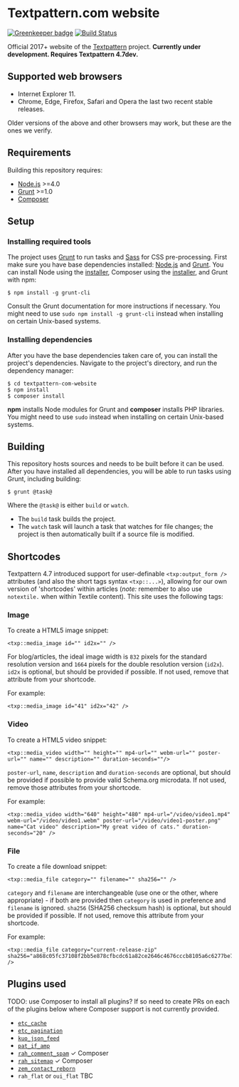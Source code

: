 # Textpattern.com website

[![Greenkeeper badge](https://badges.greenkeeper.io/textpattern/textpattern-com-website.svg)](https://greenkeeper.io/)
[![Build Status](https://img.shields.io/travis/textpattern/textpattern-com-website.svg)](https://travis-ci.org/textpattern/textpattern-com-website)

Official 2017+ website of the [Textpattern](https://textpattern.io/) project. **Currently under development. Requires Textpattern 4.7dev.**

## Supported web browsers

* Internet Explorer 11.
* Chrome, Edge, Firefox, Safari and Opera the last two recent stable releases.

Older versions of the above and other browsers may work, but these are the ones we verify.

## Requirements

Building this repository requires:

* [Node.js](https://nodejs.org/) >=4.0
* [Grunt](https://gruntjs.com/) >=1.0
* [Composer](https://getcomposer.org/)

## Setup

### Installing required tools

The project uses [Grunt](https://gruntjs.com/) to run tasks and [Sass](http://sass-lang.com/) for CSS pre-processing. First make sure you have base dependencies installed: [Node.js](https://nodejs.org/) and [Grunt](https://gruntjs.com/). You can install Node using the [installer](https://nodejs.org/), Composer using the [installer](https://getcomposer.org/), and Grunt with npm:

```ShellSession
$ npm install -g grunt-cli
```

Consult the Grunt documentation for more instructions if necessary. You might need to use `sudo npm install -g grunt-cli` instead when installing on certain Unix-based systems.

### Installing dependencies

After you have the base dependencies taken care of, you can install the project's dependencies. Navigate to the project's directory, and run the dependency manager:

```ShellSession
$ cd textpattern-com-website
$ npm install
$ composer install
```

**npm** installs Node modules for Grunt and **composer** installs PHP libraries. You might need to use `sudo` instead when installing on certain Unix-based systems.

## Building

This repository hosts sources and needs to be built before it can be used. After you have installed all dependencies, you will be able to run tasks using Grunt, including building:

```ShellSession
$ grunt @task@
```

Where the `@task@` is either `build` or `watch`.

* The `build` task builds the project.
* The `watch` task will launch a task that watches for file changes; the project is then automatically built if a source file is modified.

## Shortcodes

Textpattern 4.7 introduced support for user-definable `<txp:output_form />` attributes (and also the short tags syntax `<txp::...>`), allowing for our own version of 'shortcodes' within articles (*note:* remember to also use `notextile.` when within Textile content). This site uses the following tags:

### Image

To create a HTML5 image snippet:

    <txp::media_image id="" id2x="" />

For blog/articles, the ideal image width is `832` pixels for the standard resolution version and `1664` pixels for the double resolution version (`id2x`). `id2x` is optional, but should be provided if possible. If not used, remove that attribute from your shortcode.

For example:

    <txp::media_image id="41" id2x="42" />

### Video

To create a HTML5 video snippet:

    <txp::media_video width="" height="" mp4-url="" webm-url="" poster-url="" name="" description="" duration-seconds=""/>

`poster-url`, `name`, `description` and `duration-seconds` are optional, but should be provided if possible to provide valid Schema.org microdata. If not used, remove those attributes from your shortcode.

For example:

    <txp::media_video width="640" height="480" mp4-url="/video/video1.mp4" webm-url="/video/video1.webm" poster-url="/video/video1-poster.png" name="Cat video" description="My great video of cats." duration-seconds="20" />

### File

To create a file download snippet:

    <txp::media_file category="" filename="" sha256="" />

`category` and `filename` are interchangeable (use one or the other, where appropriate) - if both are provided then `category` is used in preference and `filename` is ignored. `sha256` (SHA256 checksum hash) is optional, but should be provided if possible. If not used, remove this attribute from your shortcode.

For example:

    <txp::media_file category="current-release-zip" sha256="a868c05fc37108f2bb5e878cfbcdc61a82ce2646c4676cccb8105a6c6277be7a" />

## Plugins used

TODO: use Composer to install all plugins? If so need to create PRs on each of the plugins below where Composer support is not currently provided.

* [`etc_cache`](https://forum.textpattern.io/viewtopic.php?id=47702)
* [`etc_pagination`](https://github.com/bloatware/etc-pagination)
* [`kuo_json_feed`](https://forum.textpattern.io/viewtopic.php?id=47842)
* [`pat_if_amp`](https://github.com/cara-tm/pat_if_amp)
* [`rah_comment_spam`](https://github.com/gocom/rah_comment_spam) ✓ Composer
* [`rah_sitemap`](https://github.com/gocom/rah_sitemap) ✓ Composer
* [`zem_contact_reborn`](https://github.com/Bloke/zem_contact_reborn)
* `rah_flat` or `oui_flat` TBC
